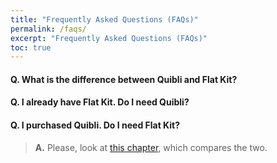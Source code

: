 ```yaml
---
title: "Frequently Asked Questions (FAQs)"
permalink: /faqs/
excerpt: "Frequently Asked Questions (FAQs)"
toc: true
---
```


#### **Q.** What is the difference between Quibli and Flat Kit?
#### **Q.** I already have Flat Kit. Do I need Quibli?
#### **Q.** I purchased Quibli. Do I need Flat Kit?
> **A.** Please, look at [this chapter](..#quibli-or-flat-kit), which compares the two.
